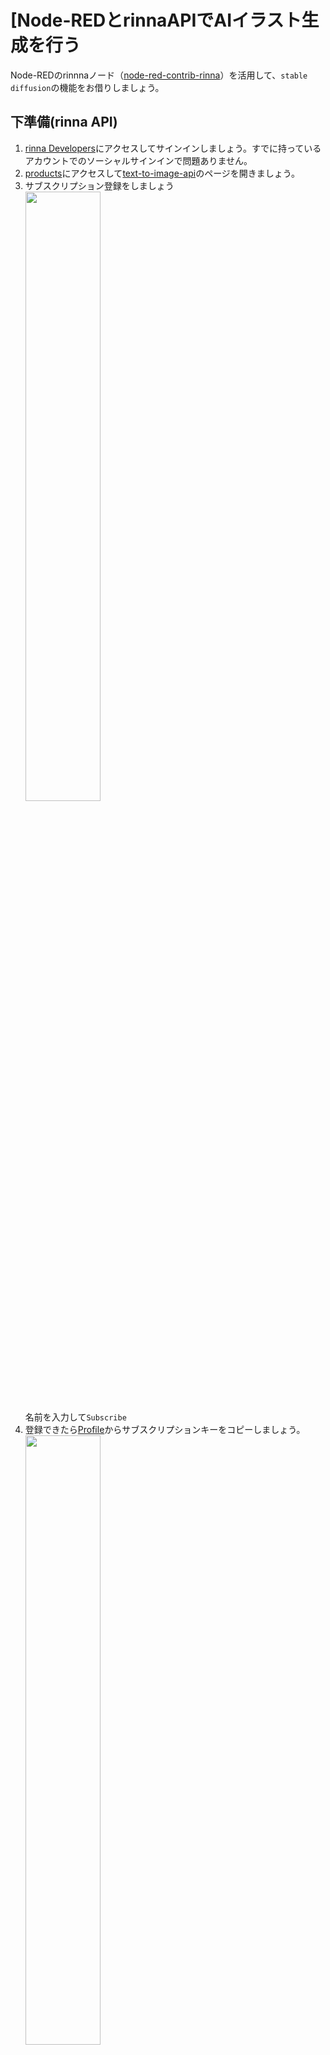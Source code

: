 # [Node-REDとrinnaAPIでAIイラスト生成を行う

Node-REDのrinnnaノード（[node-red-contrib-rinna](https://github.com/kazuhitoyokoi/node-red-contrib-rinna)）を活用して、`stable diffusion`の機能をお借りしましょう。

## 下準備(rinna API)

1. [rinna Developers](https://developers.rinna.co.jp/)にアクセスしてサインインしましょう。すでに持っているアカウントでのソーシャルサインインで問題ありません。
2. [products](https://developers.rinna.co.jp/products)にアクセスして[text-to-image-api](https://developers.rinna.co.jp/product#product=text-to-image-api)のページを開きましょう。
3. サブスクリプション登録をしましょう
    <br>
    <img src="https://i.gyazo.com/65466f8b62ba26177161a733a044c5ae.png" width=50%>
    </br>
    名前を入力して`Subscribe`
4. 登録できたら[Profile](https://developers.rinna.co.jp/profile)からサブスクリプションキーをコピーしましょう。
    <br>
    <img src="https://i.gyazo.com/76b394c2c31dd197376f346a89e989af.png" width=50%>
    </br>
    Showを押せば表示されます。

## rinna ノードの実装

Node-RED側、パレットの管理からrinnaのノードを追加し、下図のようにノードを繋ぎましょう。
<br>
 <img src="https://i.gyazo.com/b3e1cc95734503093f170480848ee4e7.png" width=75%>
</br>

rinnaのノードは下図の通り。
<br>
 <img src="https://i.gyazo.com/ade60a9f40276dbf99a5b23489605af6.png" width=75%>
</br>
`subscription`の欄に先ほど取得したサブスクリプションキーを入力しましょう。

## 画像の出力

言葉を入力してみましょう
<br>
 <img src="https://i.gyazo.com/930ddf3141b094c6c2460b98c1a577fa.png" width=75%>
</br>
これで、簡単に自作システムに`stable diffusion`を組み込むことができます。

---

このページの内容は以上です。  
**[目次](./README.md)** に戻りましょう。
